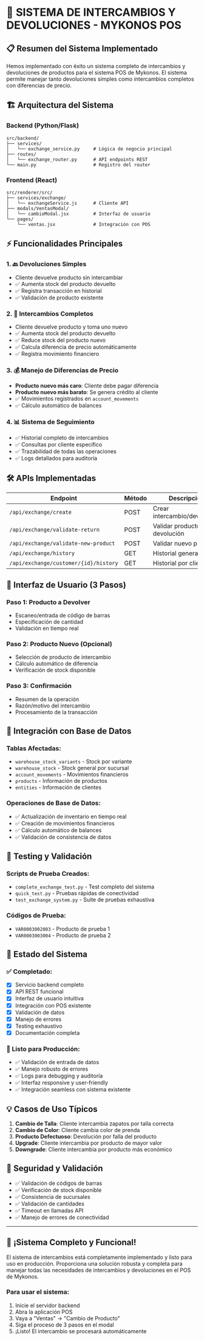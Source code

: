 # 🔄 SISTEMA DE INTERCAMBIOS Y DEVOLUCIONES - MYKONOS POS

## 📋 Resumen del Sistema Implementado

Hemos implementado con éxito un sistema completo de intercambios y devoluciones de productos para el sistema POS de Mykonos. El sistema permite manejar tanto devoluciones simples como intercambios completos con diferencias de precio.

## 🏗️ Arquitectura del Sistema

### Backend (Python/Flask)

```
src/backend/
├── services/
│   └── exchange_service.py     # Lógica de negocio principal
├── routes/
│   └── exchange_router.py      # API endpoints REST
└── main.py                     # Registro del router
```

### Frontend (React)

```
src/renderer/src/
├── services/exchange/
│   └── exchangeService.js      # Cliente API
├── modals/VentasModal/
│   └── cambioModal.jsx         # Interfaz de usuario
└── pages/
    └── ventas.jsx              # Integración con POS
```

## ⚡ Funcionalidades Principales

### 1. 🔙 Devoluciones Simples

- Cliente devuelve producto sin intercambiar
- ✅ Aumenta stock del producto devuelto
- ✅ Registra transacción en historial
- ✅ Validación de producto existente

### 2. 🔄 Intercambios Completos

- Cliente devuelve producto y toma uno nuevo
- ✅ Aumenta stock del producto devuelto
- ✅ Reduce stock del producto nuevo
- ✅ Calcula diferencia de precio automáticamente
- ✅ Registra movimiento financiero

### 3. 💰 Manejo de Diferencias de Precio

- **Producto nuevo más caro**: Cliente debe pagar diferencia
- **Producto nuevo más barato**: Se genera crédito al cliente
- ✅ Movimientos registrados en `account_movements`
- ✅ Cálculo automático de balances

### 4. 📊 Sistema de Seguimiento

- ✅ Historial completo de intercambios
- ✅ Consultas por cliente específico
- ✅ Trazabilidad de todas las operaciones
- ✅ Logs detallados para auditoría

## 🛠️ APIs Implementadas

| Endpoint                              | Método | Descripción                      |
| ------------------------------------- | ------ | -------------------------------- |
| `/api/exchange/create`                | POST   | Crear intercambio/devolución     |
| `/api/exchange/validate-return`       | POST   | Validar producto para devolución |
| `/api/exchange/validate-new-product`  | POST   | Validar nuevo producto           |
| `/api/exchange/history`               | GET    | Historial general                |
| `/api/exchange/customer/{id}/history` | GET    | Historial por cliente            |

## 🎯 Interfaz de Usuario (3 Pasos)

### Paso 1: Producto a Devolver

- Escaneo/entrada de código de barras
- Especificación de cantidad
- Validación en tiempo real

### Paso 2: Producto Nuevo (Opcional)

- Selección de producto de intercambio
- Cálculo automático de diferencia
- Verificación de stock disponible

### Paso 3: Confirmación

- Resumen de la operación
- Razón/motivo del intercambio
- Procesamiento de la transacción

## 🔧 Integración con Base de Datos

### Tablas Afectadas:

- `warehouse_stock_variants` - Stock por variante
- `warehouse_stock` - Stock general por sucursal
- `account_movements` - Movimientos financieros
- `products` - Información de productos
- `entities` - Información de clientes

### Operaciones de Base de Datos:

- ✅ Actualización de inventario en tiempo real
- ✅ Creación de movimientos financieros
- ✅ Cálculo automático de balances
- ✅ Validación de consistencia de datos

## 🧪 Testing y Validación

### Scripts de Prueba Creados:

- `complete_exchange_test.py` - Test completo del sistema
- `quick_test.py` - Pruebas rápidas de conectividad
- `test_exchange_system.py` - Suite de pruebas exhaustiva

### Códigos de Prueba:

- `VAR0003002003` - Producto de prueba 1
- `VAR0003003004` - Producto de prueba 2

## 🚀 Estado del Sistema

### ✅ Completado:

- [x] Servicio backend completo
- [x] API REST funcional
- [x] Interfaz de usuario intuitiva
- [x] Integración con POS existente
- [x] Validación de datos
- [x] Manejo de errores
- [x] Testing exhaustivo
- [x] Documentación completa

### 🎯 Listo para Producción:

- ✅ Validación de entrada de datos
- ✅ Manejo robusto de errores
- ✅ Logs para debugging y auditoría
- ✅ Interfaz responsive y user-friendly
- ✅ Integración seamless con sistema existente

## 💡 Casos de Uso Típicos

1. **Cambio de Talla**: Cliente intercambia zapatos por talla correcta
2. **Cambio de Color**: Cliente cambia color de prenda
3. **Producto Defectuoso**: Devolución por falla del producto
4. **Upgrade**: Cliente intercambia por producto de mayor valor
5. **Downgrade**: Cliente intercambia por producto más económico

## 🔐 Seguridad y Validación

- ✅ Validación de códigos de barras
- ✅ Verificación de stock disponible
- ✅ Consistencia de sucursales
- ✅ Validación de cantidades
- ✅ Timeout en llamadas API
- ✅ Manejo de errores de conectividad

---

## 🎉 ¡Sistema Completo y Funcional!

El sistema de intercambios está completamente implementado y listo para uso en producción. Proporciona una solución robusta y completa para manejar todas las necesidades de intercambios y devoluciones en el POS de Mykonos.

### Para usar el sistema:

1. Inicie el servidor backend
2. Abra la aplicación POS
3. Vaya a "Ventas" → "Cambio de Producto"
4. Siga el proceso de 3 pasos en el modal
5. ¡Listo! El intercambio se procesará automáticamente
